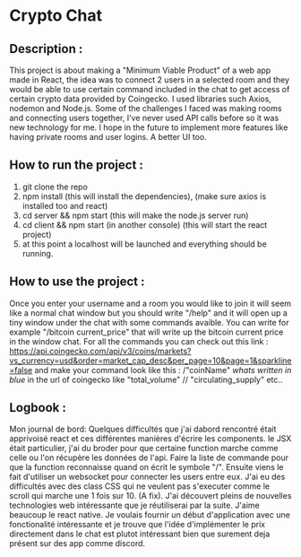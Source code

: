 # Crypto Chat 
## Description :
This project is about making a "Minimum Viable Product" of a web app made in React, the idea was to connect 2 users in a selected room and they would be able
to use certain command included in the chat to get access of certain crypto data provided by Coingecko. I used libraries such Axios, nodemon and Node.js.
Some of the challenges I faced was making rooms and connecting users together, I've never used API calls before so it was new technology for me. 
I hope in the future to implement more features like having private rooms and user logins. A better UI too.
## How to run the project : 
1. git clone the repo
2. npm install (this will install the dependencies), (make sure axios is installed too and react)
3. cd server && npm start (this will make the node.js server run)
4. cd client && npm start (in another console) (this will start the react project)
5. at this point a localhost will be launched and everything should be running.
## How to use the project :
Once you enter your username and a room you would like to join it will seem like a normal chat window but you should write "/help" and it will open up
a tiny window under the chat with some commands avaible. You can write for example "/bitcoin current_price" that will write up the bitcoin current price in
the window chat. 
For all the commands you can check out this link : https://api.coingecko.com/api/v3/coins/markets?vs_currency=usd&order=market_cap_desc&per_page=10&page=1&sparkline=false
and make your command look like this : /"coinName" *whats written in blue* in the url of coingecko like "total_volume" // "circulating_supply" etc..








## Logbook : 

Mon journal de bord: 
Quelques difficultés que j'ai dabord rencontré était apprivoisé react et ces différentes manières d'écrire les components. le JSX était particulier,
j'ai du broder pour que certaine function marche comme celle ou l'on récupère les données de l'api. Faire la liste de commande pour que la function reconnaisse 
quand on écrit le symbole "/". Ensuite viens le fait d'utiliser un websocket pour connecter les users entre eux. J'ai eu des difficultés avec des class CSS qui
ne veulent pas s'executer comme le scroll qui marche une 1 fois sur 10. (A fix). J'ai découvert pleins de nouvelles technologies web intéressante que je 
réutiliserai par la suite. J'aime beaucoup le react native. Je voulais fournir un début d'application avec une fonctionalité intéressante et je trouve que 
l'idée d'implémenter le prix directement dans le chat est plutot intéressant bien que surement deja présent sur des app comme discord. 
